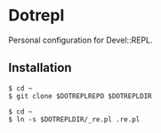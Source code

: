 # Dotrepl

Personal configuration for Devel::REPL.


## Installation

    $ cd ~
    $ git clone $DOTREPLREPO $DOTREPLDIR

    $ cd ~
    $ ln -s $DOTREPLDIR/_re.pl .re.pl
